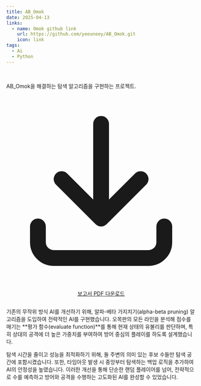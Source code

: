 ```yaml
---
title: AB_Omok
date: 2025-04-13
links:
  - name: Omok github link
    url: https://github.com/yeeuneey/AB_Omok.git
    icon: link
tags:
  - Ai
  - Python
---
```


<br>

AB_Omok을 해결하는 탐색 알고리즘을 구현하는 프로젝트.

<!--more-->

<div style="text-align: center; margin: 28px 0;">
  <a href="/uploads/omok-report.pdf" download class="hb-btn">
    <svg xmlns="http://www.w3.org/2000/svg" fill="none"
         viewBox="0 0 24 24" stroke="currentColor">
      <path stroke-linecap="round" stroke-linejoin="round" stroke-width="2"
            d="M4 16v2a2 2 0 002 2h12a2 2 0 002-2v-2M7 10l5 5 5-5M12 15V3" />
    </svg>
    보고서 PDF 다운로드
  </a>
</div>

기존의 무작위 방식 AI를 개선하기 위해, 알파-베타 가지치기(alpha-beta pruning) 알고리즘을 도입하여 전략적인 AI를 구현했습니다. 오목판의 모든 라인을 분석해 점수를 매기는 **평가 함수(evaluate function)**를 통해 현재 상태의 유불리를 판단하며, 특히 상대의 공격에 더 높은 가중치를 부여하여 방어 중심의 플레이를 하도록 설계했습니다.

탐색 시간을 줄이고 성능을 최적화하기 위해, 돌 주변의 의미 있는 후보 수들만 탐색 공간에 포함시켰습니다. 또한, 타임아웃 발생 시 중앙부터 탐색하는 백업 로직을 추가하여 AI의 안정성을 높였습니다. 이러한 개선을 통해 단순한 랜덤 플레이어를 넘어, 전략적으로 수를 예측하고 방어와 공격을 수행하는 고도화된 AI를 완성할 수 있었습니다.